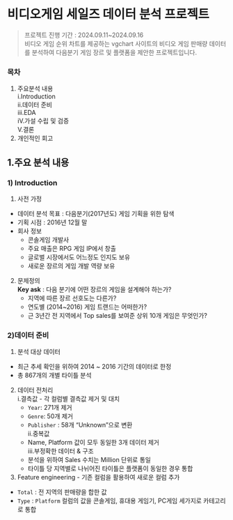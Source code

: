 # 비디오게임 세일즈 데이터 분석 프로젝트
> 프로젝트 진행 기간 : 2024.09.11~2024.09.16   
> 비디오 게임 순위 차트를 제공하는 vgchart 사이트의 비디오 게임 판매량 데이터를 분석하여 다음분기 게임 장르 및 플랫폼을 제안한 프로젝트입니다.

### 목차
1. 주요분석 내용   
   i.Introduction   
   ii.데이터 준비   
   iii.EDA   
   iV.가설 수립 및 검증   
   V.결론
2. 개인적인 회고
## 1.주요 분석 내용
### 1) Introduction
1. 사전 가정
* 데이터 분석 목표 : 다음분기(2017년도) 게임 기획을 위한 탐색
* 기획 시점 : 2016년 12월 말
* 회사 정보
  * 콘솔게임 개발사
  * 주요 매출은 RPG 게임 IP에서 창출
  * 글로벌 시장에서도 어느정도 인지도 보유
  * 새로운 장르의 게임 개발 역량 보유
2. 문제정의   
  **Key ask** : 다음 분기에 어떤 장르의 게임을 설계해야 하는가?   
    * 지역에 따른 장르 선호도는 다른가?   
    * 연도별 (2014~2016) 게임 트랜드는 어떠한가?   
    * 근 3년간 전 지역에서 Top sales를 보여준 상위 10개 게임은 무엇인가?   

### 2)데이터 준비
1. 분석 대상 데이터
* 최근 추세 확인을 위하여 2014 ~ 2016 기간의 데이터로 한정
* 총 867개의 개별 타이틀 분석
2. 데이터 전처리   
   i.결측값 - 각 컬럼별 결측값 제거 및 대치   
      * `Year`: 271개 제거   
      * `Genre`: 50개 제거   
      * `Publisher` : 58개 “Unknown”으로 변환   
   ii.중복값   
      * Name, Platform 값이 모두 동일한 3개 데이터 제거   
   iii.부정확한 데이터 & 구조   
      * 분석을 위하여 Sales 수치는 Million 단위로 통일
      * 타이틀 당 지역별로 나뉘어진 타이틀은 플랫폼이 동일한 경우 통합   
3. Feature engineering - 기존 컬럼을 활용하여 새로운 컬럼 추가
* `Total` : 전 지역의 판매량을 합한 값
* `Type` : `Platform` 컬럼의 값을 콘솔게임, 휴대용 게임기, PC게임 세가지로 카테고리로 통합

